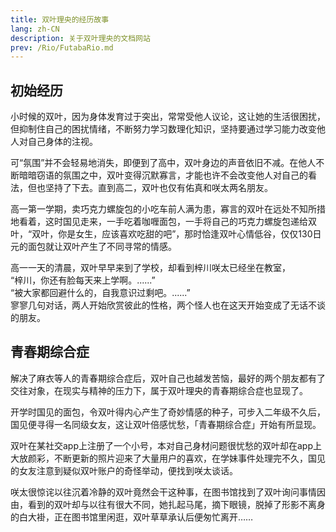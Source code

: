 ```yaml
---
title: 双叶理央的经历故事
lang: zh-CN
description: 关于双叶理央的文档网站
prev: /Rio/FutabaRio.md
---
```

## 初始经历

小时候的双叶，因为身体发育过于突出，常常受他人议论，这让她的生活很困扰，但抑制住自己的困扰情绪，不断努力学习数理化知识，坚持要通过学习能力改变他人对自己身体的注视。

可“氛围”并不会轻易地消失，即便到了高中，双叶身边的声音依旧不减。在他人不断暗暗窃语的氛围之中，双叶变得沉默寡言，才能也许不会改变他人对自己的看法，但也坚持了下去。直到高二，双叶也仅有佑真和咲太两名朋友。

高一第一学期，卖巧克力螺旋包的小吃车前人满为患，寡言的双叶在远处不知所措地看着，这时国见走来，一手吃着咖喱面包，一手将自己的巧克力螺旋包递给双叶，“双叶，你是女生，应该喜欢吃甜的吧”，那时恰逢双叶心情低谷，仅仅130日元的面包就让双叶产生了不同寻常的情感。  

高一一天的清晨，双叶早早来到了学校，却看到梓川咲太已经坐在教室，  
“梓川，你还有脸每天来上学啊。......”  
“被大家都回避什么的，自我意识过剩吧。......”  
寥寥几句对话，两人开始欣赏彼此的性格，两个怪人也在这天开始变成了无话不谈的朋友。

## 青春期综合症

解决了麻衣等人的青春期综合症后，双叶自己也越发苦恼，最好的两个朋友都有了交往对象，在现实与精神的压力下，属于双叶理央的青春期综合症也显现了。

开学时国见的面包，令双叶得内心产生了奇妙情感的种子，可步入二年级不久后，国见便寻得一名同级女友，这让双叶倍感忧愁，「青春期综合症」开始有所显现。

双叶在某社交app上注册了一个小号，本对自己身材问题很忧愁的双叶却在app上大放颜彩，不断更新的照片迎来了大量用户的喜欢，在学妹事件处理完不久，国见的女友注意到疑似双叶账户的奇怪举动，便找到咲太谈话。

咲太很惊诧以往沉着冷静的双叶竟然会干这种事，在图书馆找到了双叶询问事情因由，看到的双叶却与以往有很大不同，她扎起马尾，摘下眼镜，脱掉了形影不离身的白大褂，正在图书馆里闲逛，双叶草草承认后便匆忙离开……